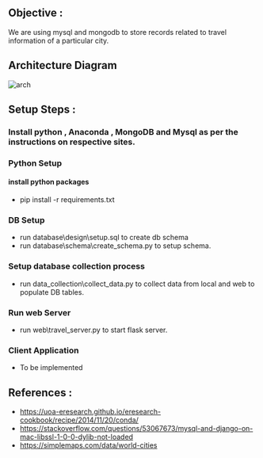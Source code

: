 ## Objective :

We are using mysql and mongodb to store records related to travel information of a particular city.

## Architecture Diagram


![arch](/Users/pankaj/dev/git/smu/database_term2/project/travelenzy/presentation/travelenzy_Arch.png)


## Setup Steps :

### Install python , Anaconda , MongoDB and Mysql as per the instructions on respective sites.

### Python Setup

#### install python packages

* pip install -r requirements.txt

### DB Setup

* run database\design\setup.sql to create db schema
* run database\schema\create_schema.py to setup schema.

### Setup database collection process

* run data_collection\collect_data.py to collect data from local and web to populate DB tables.

### Run web Server

* run web\travel_server.py to start flask server.

### Client Application

* To be implemented


##  References :


* https://uoa-eresearch.github.io/eresearch-cookbook/recipe/2014/11/20/conda/
* https://stackoverflow.com/questions/53067673/mysql-and-django-on-mac-libssl-1-0-0-dylib-not-loaded
* https://simplemaps.com/data/world-cities